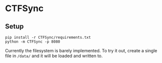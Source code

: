 # CTFSync

## Setup
```
pip install -r CTFSync/requirements.txt
python -m CTFSync -p 8080
```
Currently the filesystem is barely implemented. To try it out, create a single file in `/data/` and it will be loaded and written to.
